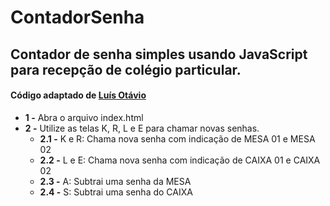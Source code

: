 # ContadorSenha
## Contador de senha simples usando JavaScript para recepção de colégio particular.
#### Código adaptado de [Luís Otávio](https://github.com/luisotavioosi/SistemachamadordeSenhaJS)

* **1 -** Abra o arquivo index.html
* **2 -** Utilize as telas K, R, L e E para chamar novas senhas.
  * **2.1 -** K e R: Chama nova senha com indicação de MESA 01 e MESA 02
  * **2.2 -** L e E: Chama nova senha com indicação de CAIXA 01 e CAIXA 02
  * **2.3 -** A: Subtrai uma senha da MESA
  * **2.4 -** S: Subtrai uma senha do CAIXA 
